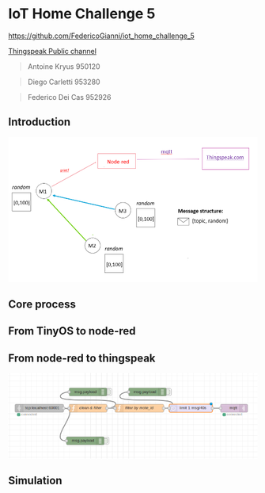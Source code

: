 # IoT Home Challenge 5

https://github.com/FedericoGianni/iot_home_challenge_5

[Thingspeak Public channel](https://thingspeak.com/channels/1070802)

> Antoine Kryus 950120

> Diego Carletti 953280

> Federico Dei Cas 952926


## Introduction

![scenario](/scenario.PNG)

## Core process

## From TinyOS to node-red

## From node-red to thingspeak

![flows](/flow.PNG)

## Simulation


